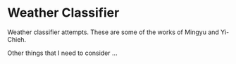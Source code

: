# Weather Classifier
Weather classifier attempts.
These are some of the works of Mingyu and Yi-Chieh.

Other things that I need to consider ...
